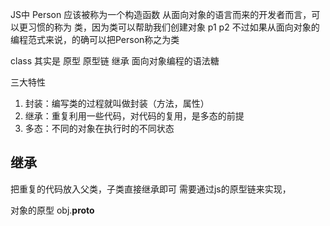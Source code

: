 JS中 Person 应该被称为一个构造函数
从面向对象的语言而来的开发者而言，可以更习惯的称为 类，因为类可以帮助我们创建对象 p1 p2
不过如果从面向对象的编程范式来说，的确可以把Person称之为类

class 其实是 原型 原型链 继承 面向对象编程的语法糖

三大特性
1. 封装：编写类的过程就叫做封装（方法，属性） 
2. 继承：重复利用一些代码，对代码的复用，是多态的前提
3. 多态：不同的对象在执行时的不同状态


## 继承
把重复的代码放入父类，子类直接继承即可
需要通过js的原型链来实现，

对象的原型
 obj.__proto__